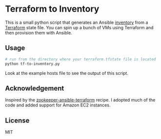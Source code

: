 # Terraform to Inventory

This is a small python script that generates an Ansible [inventory](http://docs.ansible.com/intro_inventory.html)  from a [Terraform](https://terraform.io/) state file. You can spin up a bunch of VMs using Terraform and then provision them with Ansible.

## Usage

```bash
# run from the directory where your terraform.tfstate file is located
python tf-to-inventory.py
```

Look at the example hosts file to see the output of this script.

## Acknowledgement

Inspired by the [zookeeper-ansible-terraform](https://github.com/ianunruh/zookeeper-ansible-terraform) recipe. I adopted much of the code and added support for Amazon EC2 instances.

## License

MIT
